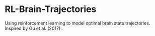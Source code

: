 # RL-Brain-Trajectories

Using reinforcement learning to model optimal brain state trajectories. Inspired by Gu et al. (2017).
